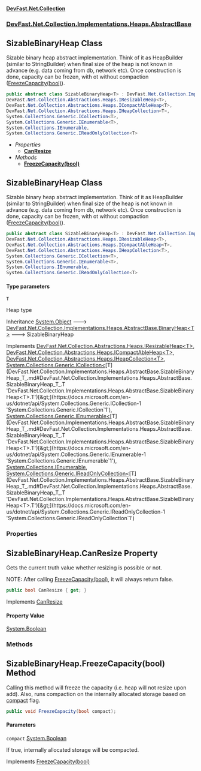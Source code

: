 #### [DevFast.Net.Collection](index.md 'index')
### [DevFast.Net.Collection.Implementations.Heaps.AbstractBase](DevFast.Net.Collection.Implementations.Heaps.AbstractBase.md 'DevFast.Net.Collection.Implementations.Heaps.AbstractBase')

## SizableBinaryHeap<T> Class

Sizable binary heap abstract implementation.
Think of it as HeapBuilder (similar to StringBuilder) when
final size of the heap is not known in advance (e.g. data coming from db, network etc).
Once construction is done, capacity can be frozen, with ot without compaction ([FreezeCapacity(bool)](DevFast.Net.Collection.Implementations.Heaps.AbstractBase.SizableBinaryHeap_T_.md#DevFast.Net.Collection.Implementations.Heaps.AbstractBase.SizableBinaryHeap_T_.FreezeCapacity(bool) 'DevFast.Net.Collection.Implementations.Heaps.AbstractBase.SizableBinaryHeap<T>.FreezeCapacity(bool)')).

```csharp
public abstract class SizableBinaryHeap<T> : DevFast.Net.Collection.Implementations.Heaps.AbstractBase.BinaryHeap<T>,
DevFast.Net.Collection.Abstractions.Heaps.IResizableHeap<T>,
DevFast.Net.Collection.Abstractions.Heaps.ICompactAbleHeap<T>,
DevFast.Net.Collection.Abstractions.Heaps.IHeapCollection<T>,
System.Collections.Generic.ICollection<T>,
System.Collections.Generic.IEnumerable<T>,
System.Collections.IEnumerable,
System.Collections.Generic.IReadOnlyCollection<T>
```
- *Properties*
  - **[CanResize](DevFast.Net.Collection.Implementations.Heaps.AbstractBase.SizableBinaryHeap_T_.md#DevFast.Net.Collection.Implementations.Heaps.AbstractBase.SizableBinaryHeap_T_.CanResize 'DevFast.Net.Collection.Implementations.Heaps.AbstractBase.SizableBinaryHeap<T>.CanResize')**
- *Methods*
  - **[FreezeCapacity(bool)](DevFast.Net.Collection.Implementations.Heaps.AbstractBase.SizableBinaryHeap_T_.md#DevFast.Net.Collection.Implementations.Heaps.AbstractBase.SizableBinaryHeap_T_.FreezeCapacity(bool) 'DevFast.Net.Collection.Implementations.Heaps.AbstractBase.SizableBinaryHeap<T>.FreezeCapacity(bool)')**

## SizableBinaryHeap<T> Class

Sizable binary heap abstract implementation.
Think of it as HeapBuilder (similar to StringBuilder) when
final size of the heap is not known in advance (e.g. data coming from db, network etc).
Once construction is done, capacity can be frozen, with ot without compaction ([FreezeCapacity(bool)](DevFast.Net.Collection.Implementations.Heaps.AbstractBase.SizableBinaryHeap_T_.md#DevFast.Net.Collection.Implementations.Heaps.AbstractBase.SizableBinaryHeap_T_.FreezeCapacity(bool) 'DevFast.Net.Collection.Implementations.Heaps.AbstractBase.SizableBinaryHeap<T>.FreezeCapacity(bool)')).

```csharp
public abstract class SizableBinaryHeap<T> : DevFast.Net.Collection.Implementations.Heaps.AbstractBase.BinaryHeap<T>,
DevFast.Net.Collection.Abstractions.Heaps.IResizableHeap<T>,
DevFast.Net.Collection.Abstractions.Heaps.ICompactAbleHeap<T>,
DevFast.Net.Collection.Abstractions.Heaps.IHeapCollection<T>,
System.Collections.Generic.ICollection<T>,
System.Collections.Generic.IEnumerable<T>,
System.Collections.IEnumerable,
System.Collections.Generic.IReadOnlyCollection<T>
```
#### Type parameters

<a name='DevFast.Net.Collection.Implementations.Heaps.AbstractBase.SizableBinaryHeap_T_.T'></a>

`T`

Heap type

Inheritance [System.Object](https://docs.microsoft.com/en-us/dotnet/api/System.Object 'System.Object') &#129106; [DevFast.Net.Collection.Implementations.Heaps.AbstractBase.BinaryHeap&lt;](DevFast.Net.Collection.Implementations.Heaps.AbstractBase.BinaryHeap_T_.md 'DevFast.Net.Collection.Implementations.Heaps.AbstractBase.BinaryHeap<T>')[T](DevFast.Net.Collection.Implementations.Heaps.AbstractBase.SizableBinaryHeap_T_.md#DevFast.Net.Collection.Implementations.Heaps.AbstractBase.SizableBinaryHeap_T_.T 'DevFast.Net.Collection.Implementations.Heaps.AbstractBase.SizableBinaryHeap<T>.T')[&gt;](DevFast.Net.Collection.Implementations.Heaps.AbstractBase.BinaryHeap_T_.md 'DevFast.Net.Collection.Implementations.Heaps.AbstractBase.BinaryHeap<T>') &#129106; SizableBinaryHeap<T>

Implements [DevFast.Net.Collection.Abstractions.Heaps.IResizableHeap&lt;](DevFast.Net.Collection.Abstractions.Heaps.IResizableHeap_T_.md 'DevFast.Net.Collection.Abstractions.Heaps.IResizableHeap<T>')[T](DevFast.Net.Collection.Implementations.Heaps.AbstractBase.SizableBinaryHeap_T_.md#DevFast.Net.Collection.Implementations.Heaps.AbstractBase.SizableBinaryHeap_T_.T 'DevFast.Net.Collection.Implementations.Heaps.AbstractBase.SizableBinaryHeap<T>.T')[&gt;](DevFast.Net.Collection.Abstractions.Heaps.IResizableHeap_T_.md 'DevFast.Net.Collection.Abstractions.Heaps.IResizableHeap<T>'), [DevFast.Net.Collection.Abstractions.Heaps.ICompactAbleHeap&lt;](DevFast.Net.Collection.Abstractions.Heaps.ICompactAbleHeap_T_.md 'DevFast.Net.Collection.Abstractions.Heaps.ICompactAbleHeap<T>')[T](DevFast.Net.Collection.Implementations.Heaps.AbstractBase.SizableBinaryHeap_T_.md#DevFast.Net.Collection.Implementations.Heaps.AbstractBase.SizableBinaryHeap_T_.T 'DevFast.Net.Collection.Implementations.Heaps.AbstractBase.SizableBinaryHeap<T>.T')[&gt;](DevFast.Net.Collection.Abstractions.Heaps.ICompactAbleHeap_T_.md 'DevFast.Net.Collection.Abstractions.Heaps.ICompactAbleHeap<T>'), [DevFast.Net.Collection.Abstractions.Heaps.IHeapCollection&lt;](DevFast.Net.Collection.Abstractions.Heaps.IHeapCollection_T_.md 'DevFast.Net.Collection.Abstractions.Heaps.IHeapCollection<T>')[T](DevFast.Net.Collection.Implementations.Heaps.AbstractBase.SizableBinaryHeap_T_.md#DevFast.Net.Collection.Implementations.Heaps.AbstractBase.SizableBinaryHeap_T_.T 'DevFast.Net.Collection.Implementations.Heaps.AbstractBase.SizableBinaryHeap<T>.T')[&gt;](DevFast.Net.Collection.Abstractions.Heaps.IHeapCollection_T_.md 'DevFast.Net.Collection.Abstractions.Heaps.IHeapCollection<T>'), [System.Collections.Generic.ICollection&lt;](https://docs.microsoft.com/en-us/dotnet/api/System.Collections.Generic.ICollection-1 'System.Collections.Generic.ICollection`1')[T](DevFast.Net.Collection.Implementations.Heaps.AbstractBase.SizableBinaryHeap_T_.md#DevFast.Net.Collection.Implementations.Heaps.AbstractBase.SizableBinaryHeap_T_.T 'DevFast.Net.Collection.Implementations.Heaps.AbstractBase.SizableBinaryHeap<T>.T')[&gt;](https://docs.microsoft.com/en-us/dotnet/api/System.Collections.Generic.ICollection-1 'System.Collections.Generic.ICollection`1'), [System.Collections.Generic.IEnumerable&lt;](https://docs.microsoft.com/en-us/dotnet/api/System.Collections.Generic.IEnumerable-1 'System.Collections.Generic.IEnumerable`1')[T](DevFast.Net.Collection.Implementations.Heaps.AbstractBase.SizableBinaryHeap_T_.md#DevFast.Net.Collection.Implementations.Heaps.AbstractBase.SizableBinaryHeap_T_.T 'DevFast.Net.Collection.Implementations.Heaps.AbstractBase.SizableBinaryHeap<T>.T')[&gt;](https://docs.microsoft.com/en-us/dotnet/api/System.Collections.Generic.IEnumerable-1 'System.Collections.Generic.IEnumerable`1'), [System.Collections.IEnumerable](https://docs.microsoft.com/en-us/dotnet/api/System.Collections.IEnumerable 'System.Collections.IEnumerable'), [System.Collections.Generic.IReadOnlyCollection&lt;](https://docs.microsoft.com/en-us/dotnet/api/System.Collections.Generic.IReadOnlyCollection-1 'System.Collections.Generic.IReadOnlyCollection`1')[T](DevFast.Net.Collection.Implementations.Heaps.AbstractBase.SizableBinaryHeap_T_.md#DevFast.Net.Collection.Implementations.Heaps.AbstractBase.SizableBinaryHeap_T_.T 'DevFast.Net.Collection.Implementations.Heaps.AbstractBase.SizableBinaryHeap<T>.T')[&gt;](https://docs.microsoft.com/en-us/dotnet/api/System.Collections.Generic.IReadOnlyCollection-1 'System.Collections.Generic.IReadOnlyCollection`1')
### Properties

<a name='DevFast.Net.Collection.Implementations.Heaps.AbstractBase.SizableBinaryHeap_T_.CanResize'></a>

## SizableBinaryHeap<T>.CanResize Property

Gets the current truth value whether resizing is possible or not.

NOTE: After calling [FreezeCapacity(bool)](DevFast.Net.Collection.Abstractions.Heaps.IResizableHeap_T_.md#DevFast.Net.Collection.Abstractions.Heaps.IResizableHeap_T_.FreezeCapacity(bool) 'DevFast.Net.Collection.Abstractions.Heaps.IResizableHeap<T>.FreezeCapacity(bool)'), it will always return false.

```csharp
public bool CanResize { get; }
```

Implements [CanResize](DevFast.Net.Collection.Abstractions.Heaps.IResizableHeap_T_.md#DevFast.Net.Collection.Abstractions.Heaps.IResizableHeap_T_.CanResize 'DevFast.Net.Collection.Abstractions.Heaps.IResizableHeap<T>.CanResize')

#### Property Value
[System.Boolean](https://docs.microsoft.com/en-us/dotnet/api/System.Boolean 'System.Boolean')
### Methods

<a name='DevFast.Net.Collection.Implementations.Heaps.AbstractBase.SizableBinaryHeap_T_.FreezeCapacity(bool)'></a>

## SizableBinaryHeap<T>.FreezeCapacity(bool) Method

Calling this method will freeze the capacity (i.e. heap will not resize upon add).
Also, runs compaction on the internally allocated storage based on [compact](DevFast.Net.Collection.Implementations.Heaps.AbstractBase.SizableBinaryHeap_T_.md#DevFast.Net.Collection.Implementations.Heaps.AbstractBase.SizableBinaryHeap_T_.FreezeCapacity(bool).compact 'DevFast.Net.Collection.Implementations.Heaps.AbstractBase.SizableBinaryHeap<T>.FreezeCapacity(bool).compact') flag.

```csharp
public void FreezeCapacity(bool compact);
```
#### Parameters

<a name='DevFast.Net.Collection.Implementations.Heaps.AbstractBase.SizableBinaryHeap_T_.FreezeCapacity(bool).compact'></a>

`compact` [System.Boolean](https://docs.microsoft.com/en-us/dotnet/api/System.Boolean 'System.Boolean')

If true, internally allocated storage will be compacted.

Implements [FreezeCapacity(bool)](DevFast.Net.Collection.Abstractions.Heaps.IResizableHeap_T_.md#DevFast.Net.Collection.Abstractions.Heaps.IResizableHeap_T_.FreezeCapacity(bool) 'DevFast.Net.Collection.Abstractions.Heaps.IResizableHeap<T>.FreezeCapacity(bool)')